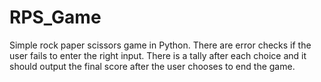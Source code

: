 # RPS_Game
Simple rock paper scissors game in Python.  There are error checks if the user fails to enter the right input.  There is a tally after each choice and it should output the final score after the user chooses to end the game.
